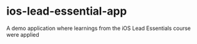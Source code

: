 # ios-lead-essential-app
A demo application where learnings from the iOS Lead Essentials course were applied
